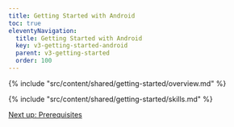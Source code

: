 ```yaml
---
title: Getting Started with Android
toc: true
eleventyNavigation:
  title: Getting Started with Android
  key: v3-getting-started-android
  parent: v3-getting-started
  order: 100
---
```


<!-- Overview -->
{% include "src/content/shared/getting-started/overview.md" %}

<!-- Skills -->
{% include "src/content/shared/getting-started/skills.md" %}

<p class="next-article"><a class="mi-button mi-button--outline" href="{{ site.url }}/content/getting-started/android/prerequisites/">Next up: Prerequisites</a></p>
